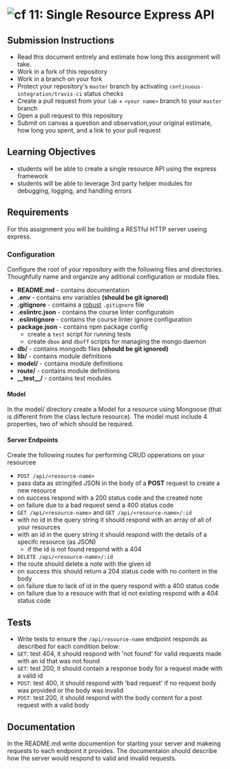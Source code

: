![cf](https://i.imgur.com/7v5ASc8.png) 11: Single Resource Express API
======

## Submission Instructions
* Read this document entirely and estimate how long this assignment will take.
* Work in a fork of this repository
* Work in a branch on your fork
* Protect your repository's `master` branch by activating `continuous-integration/travis-ci` status checks
* Create a pull request from your `lab` + `<your name>` branch to your `master` branch
* Open a pull request to this repository
* Submit on canvas a question and observation,your original estimate, how long you spent, and a link to your pull request


## Learning Objectives
* students will be able to create a single resource API using the express framework
* students will be able to leverage 3rd party helper modules for debugging, logging, and handling errors

## Requirements
For this assignment you will be building a RESTful HTTP server useing express.

### Configuration
Configure the root of your repository with the following files and directories. Thoughfully name and organize any aditional configuration or module files.
* **README.md** - contains documentation
* **.env** - contains env variables **(should be git ignored)**
* **.gitignore** - contains a [robust](http://gitignore.io) `.gitignore` file
* **.eslintrc.json** - contains the course linter configuratoin
* **.eslintignore** - contains the course linter ignore configuration
* **package.json** - contains npm package config
  * create a `test` script for running tests
  * create `dbon` and `dboff` scripts for managing the mongo daemon
* **db/** - contains mongodb files **(should be git ignored)**
* **lib/** - contains module definitions
* **model/** - contains module definitions
* **route/** - contains module definitions
* **\_\_test\_\_/** - contains test modules


#### Model
In the model/ directory create a Model for a resource using Mongoose (that is different from the class lecture resource). The model must include 4 properties, two of which should be required.

#### Server Endpoints
Create the following routes for performing CRUD opperations on your resourcee
* `POST /api/<resource-name>`
* pass data as stringifed JSON in the body of a **POST** request to create a new resource
* on success respond with a 200 status code and the created note
* on failure due to a bad request send a 400 status code
* `GET /api/<resource-name>` and `GET /api/<resource-name>/:id`
* with no id in the query string it should respond with an array of all of your resources
* with an id in the query string it should respond with the details of a specifc resource (as JSON)
  * if the id is not found respond with a 404
* `DELETE /api/<resource-name>/:id`
* the route should delete a note with the given id
* on success this should return a 204 status code with no content in the body
* on failure due to lack of id in the query respond with a 400 status code
* on failure due to a resouce with that id not existing respond with a 404 status code

## Tests
* Write tests to ensure the `/api/resource-name` endpoint responds as described for each condition below:
* `GET`: test 404, it should respond with 'not found' for valid requests made with an id that was not found
* `GET`: test 200, it should contain a response body for a request made with a valid id
* `POST`: test 400, it should respond with 'bad request' if no request body was provided or the body was invalid
* `POST`: test 200, it should respond with the body content for a post request with a valid body

## Documentation
In the README.md write documention for starting your server and makeing requests to each endpoint it provides. The documentaion should describe how the server would respond to valid and invalid requests.
